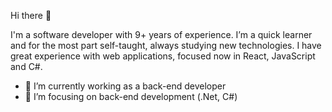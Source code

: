 Hi there 👋

I'm a software developer with 9+ years of experience. I’m a quick learner and for the most part self-taught, always studying new technologies. I have great experience with web applications, focused now in React, JavaScript and C#.

- 🔭 I’m currently working as a back-end developer
- 🌱 I’m focusing on back-end development (.Net, C#)

<!--
**digcarlesso/digcarlesso** is a ✨ _special_ ✨ repository because its `README.md` (this file) appears on your GitHub profile.
-->
